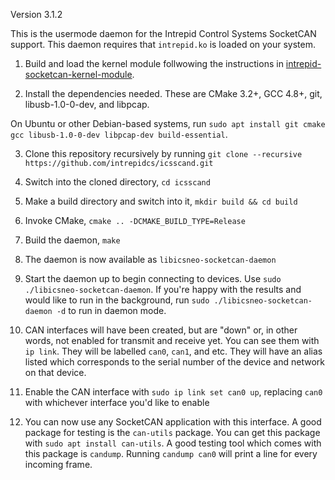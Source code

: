 Version 3.1.2

This is the usermode daemon for the Intrepid Control Systems SocketCAN support. This daemon requires that ```intrepid.ko``` is loaded on your system.

1. Build and load the kernel module follwowing the instructions in [intrepid-socketcan-kernel-module](https://github.com/intrepidcs/intrepid-socketcan-kernel-module).

2. Install the dependencies needed. These are CMake 3.2+, GCC 4.8+, git, libusb-1.0-0-dev, and libpcap.

On Ubuntu or other Debian-based systems, run `sudo apt install git cmake gcc libusb-1.0-0-dev libpcap-dev build-essential`.

3. Clone this repository recursively by running `git clone --recursive https://github.com/intrepidcs/icsscand.git`

4. Switch into the cloned directory, `cd icsscand`

5. Make a build directory and switch into it, `mkdir build && cd build`

6. Invoke CMake, `cmake .. -DCMAKE_BUILD_TYPE=Release`

7. Build the daemon, `make`

8. The daemon is now available as `libicsneo-socketcan-daemon`

9. Start the daemon up to begin connecting to devices. Use `sudo ./libicsneo-socketcan-daemon`. If you're happy with the results and would like to run in the background, run `sudo ./libicsneo-socketcan-daemon -d` to run in daemon mode.

10. CAN interfaces will have been created, but are "down" or, in other words, not enabled for transmit and receive yet. You can see them with `ip link`. They will be labelled `can0`, `can1`, and etc. They will have an alias listed which corresponds to the serial number of the device and network on that device.

11. Enable the CAN interface with `sudo ip link set can0 up`, replacing `can0` with whichever interface you'd like to enable

12. You can now use any SocketCAN application with this interface. A good package for testing is the `can-utils` package. You can get this package with `sudo apt install can-utils`. A good testing tool which comes with this package is `candump`. Running `candump can0` will print a line for every incoming frame.
